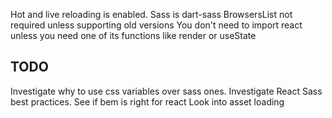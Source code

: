 Hot and live reloading is enabled.
Sass is dart-sass
BrowsersList not required unless supporting old versions
You don't need to import react unless you need one of its functions like render or useState


## TODO
Investigate why to use css variables over sass ones.
Investigate React Sass best practices. 
See if bem is right for react
Look into asset loading 
